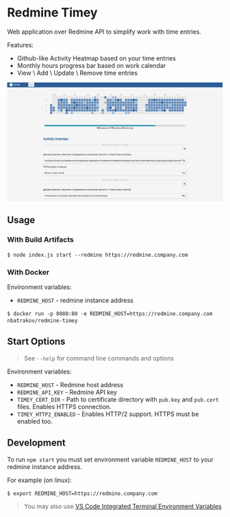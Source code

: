 # Redmine Timey

Web application over Redmine API to simplify work with time entries.

Features:
* Github-like Activity Heatmap based on your time entries
* Monthly hours progress bar based on work calendar
* View \ Add \ Update \ Remove time entries

![Add user screenshot](docs/main.png)

## Usage

### With Build Artifacts

```shell
$ node index.js start --redmine https://redmine.company.com
```

### With Docker

Environment variables:
* `REDMINE_HOST` - redmine instance address

```shell
$ docker run -p 8080:80 -e REDMINE_HOST=https://redmine.company.com nbatrakov/redmine-timey
```

## Start Options

> See `--help` for command line commands and options

Environment variables:
* `REDMINE_HOST` - Redmine host address
* `REDMINE_API_KEY` - Redmine API key
* `TIMEY_CERT_DIR` - Path to certificate directory with `pub.key` and `pub.cert` files. Enables HTTPS connection.
* `TIMEY_HTTP2_ENABLED` - Enables HTTP/2 support. HTTPS must be enabled too.

## Development

To run `npm start` you must set environment variable `REDMINE_HOST` to your redmine instance address.

For example (on linux):

```shell
$ export REDMINE_HOST=https://redmine.company.com
```

> You may also use [VS Code Integrated Terminal Environment Variables](http://serkanh.github.io/vscode,terminal,/2018/10/15/set-up-vscode-terminal-env-var.html)